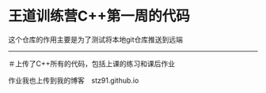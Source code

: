 # 王道训练营C++第一周的代码

这个仓库的作用主要是为了测试将本地git仓库推送到远端

---

＃上传了C++所有的代码，包括上课的练习和课后作业

作业我也上传到我的博客　stz91.github.io
